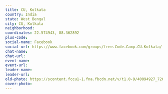 ```yaml
---
title: CU, Kolkata
country: India
state: West Bengal
city: CU, Kolkata
neighborhood: 
coordinates: 22.574943, 88.362892
plus-code:
social-name: Facebook
social-url: https://www.facebook.com/groups/free.Code.Camp.CU.Kolkata/
chat-name:
chat-url:
event-name:
event-url:
leader-name:
leader-url:
old-photo: https://scontent.fccu1-1.fna.fbcdn.net/v/t1.0-9/40094927_726617307697940_7335538390466560000_o.jpg?_nc_cat=0&oh=7f7cca5f10d14206a0c34daf853af77d&oe=5C389A4A
cover-photo:
---
```

